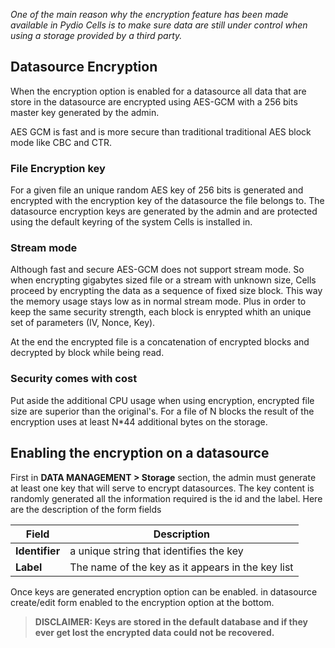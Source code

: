 _One of the main reason why the encryption feature has been made available in Pydio Cells is to make sure data are still under control when using a storage provided by a third party._

## Datasource Encryption

When the encryption option is enabled for a datasource all data that are store in the datasource are encrypted using AES-GCM with a 256 bits master key generated by the admin.

AES GCM is fast and is more secure than traditional traditional AES block mode like CBC and CTR.

### File Encryption key

For a given file an unique random AES key of 256 bits is generated and encrypted with the encryption key of the datasource the file belongs to. The datasource encryption keys are generated by the admin and are protected using the default keyring of the system Cells is installed in.

### Stream mode

Although fast and secure AES-GCM does not support stream mode. So when encrypting gigabytes sized file or a stream with unknown size, Cells proceed by encrypting the data as a sequence of fixed size block. This way the memory usage stays low as in normal stream mode. Plus in order to keep the same security strength, each block is enrypted whith an unique set of parameters (IV, Nonce, Key).

At the end the encrypted file is a concatenation of encrypted blocks and decrypted by block while being read.

### Security comes with cost

Put aside the additional CPU usage when using encryption, encrypted file size are superior than the original's. For a file of N blocks the result of the encryption uses at least N*44 additional bytes on the storage.

## Enabling the encryption on a datasource

First in **DATA MANAGEMENT > Storage** section, the admin must generate at least one key that will serve to encrypt datasources. The key content is randomly generated all the information required is the id and the label. Here are the description of the form fields

|Field| Description|
|-----|------------|
|**Identifier**|a unique string that identifies the key|
|**Label**| The name of the key as it appears in the key list|


Once keys are generated encryption option can be enabled. in datasource create/edit form enabled to the encryption option at the bottom.

>  **DISCLAIMER: Keys are stored in the default database and if they ever get lost the encrypted data could not be recovered.**
